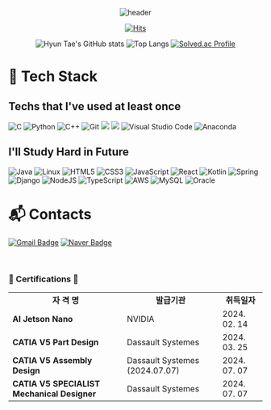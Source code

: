 <div align="center">
   
   ![header](https://capsule-render.vercel.app/api?type=transparent&color=auto&height=300&section=header&text=🙌Welcome🙌&desc=Hyun%20Tae's%20Techs%20World&descSize=45&descAlign=70&descAlignY=75&fontSize=90&animation=fadeIn&fontColor=A9A9F5)
   
   [![Hits](https://hits.seeyoufarm.com/api/count/incr/badge.svg?url=https%3A%2F%2Fgithub.com%2Fgjbae1212%2Fhit-counter)](https://hits.seeyoufarm.com)     

   ![Hyun Tae's GitHub stats](https://github-readme-stats.vercel.app/api?username=moht825&theme=chartreuse-dark&show_icons=true)
   ![Top Langs](https://github-readme-stats.vercel.app/api/top-langs/?username=moht825&layout=compact&theme=tokyonight)
   [![Solved.ac Profile](http://mazassumnida.wtf/api/v2/generate_badge?boj=moht825)](https://solved.ac/moht825/)
</div>

# 💪 Tech Stack

## Techs that I've used at least once
![C](https://img.shields.io/badge/c-%2300599C.svg?style=for-the-badge&logo=c&logoColor=white) ![Python](https://img.shields.io/badge/python-3670A0?style=for-the-badge&logo=python&logoColor=ffdd54) ![C++](https://img.shields.io/badge/c++-%2300599C.svg?style=for-the-badge&logo=c%2B%2B&logoColor=white)
![Git](https://img.shields.io/badge/Git-F05032.svg?&style=for-the-badge&logo=Git&logoColor=white) <img src="https://img.shields.io/badge/github-181717.svg?style=for-the-badge&logo=github&logoColor=white" /> <img src="https://img.shields.io/badge/Notion-F3F3F3.svg?style=for-the-badge&logo=notion&logoColor=black" /> ![Visual Studio Code](https://img.shields.io/badge/Visual%20Studio%20Code-007ACC.svg?&style=for-the-badge&logo=Visual%20Studio%20Code&logoColor=white) ![Anaconda](https://img.shields.io/badge/Anaconda-%2344A833.svg?style=for-the-badge&logo=anaconda&logoColor=white) 

## I'll Study Hard in Future
![Java](https://img.shields.io/badge/java-%23ED8B00.svg?style=for-the-badge&logo=openjdk&logoColor=white)
![Linux](https://img.shields.io/badge/Linux-FCC624?style=for-the-badge&logo=linux&logoColor=black)
![HTML5](https://img.shields.io/badge/HTML5-E34F26.svg?&style=for-the-badge&logo=HTML5&logoColor=white)
![CSS3](https://img.shields.io/badge/CSS3-1572B6.svg?&style=for-the-badge&logo=CSS3&logoColor=white)
![JavaScript](https://img.shields.io/badge/javascript-%23323330.svg?style=for-the-badge&logo=javascript&logoColor=%23F7DF1E)
![React](https://img.shields.io/badge/react-%2320232a.svg?style=for-the-badge&logo=react&logoColor=%2361DAFB)
![Kotlin](https://img.shields.io/badge/kotlin-%237F52FF.svg?style=for-the-badge&logo=kotlin&logoColor=white)
![Spring](https://img.shields.io/badge/Spring-6DB33F.svg?&style=for-the-badge&logo=Spring&logoColor=white)
![Django](https://img.shields.io/badge/django-%23092E20.svg?style=for-the-badge&logo=django&logoColor=white)
![NodeJS](https://img.shields.io/badge/node.js-6DA55F?style=for-the-badge&logo=node.js&logoColor=white)
![TypeScript](https://img.shields.io/badge/TypeScript-3178C6.svg?&style=for-the-badge&logo=TypeScript&logoColor=white)
![AWS](https://img.shields.io/badge/AWS-%23FF9900.svg?style=for-the-badge&logo=amazon-aws&logoColor=white)
![MySQL](https://img.shields.io/badge/MySQL-4479A1.svg?&style=for-the-badge&logo=MySQL&logoColor=white)
![Oracle](https://img.shields.io/badge/Oracle-F80000.svg?&style=for-the-badge&logo=Oracle&logoColor=white)

# :mailbox_with_mail: Contacts
[![Gmail Badge](https://img.shields.io/badge/Gmail-d14836?style=flat-square&logo=Gmail&logoColor=white&link=mailto:moht825@gmail.com)](mailto:moht825@gmail.com)
[![Naver Badge](https://img.shields.io/badge/Naver-03C75A?style=flat-square&logo=Naver&logoColor=white&link=mailto:moht825@naver.com)](mailto:moht825@naver.com)

<br>
<!-- Certifications -->
<h3 align="left">📜 Certifications 📜</h3>
<div align="left">
  <table>
    <tr align="center">
      <td><strong>자 격 명</strong></td>
      <td><strong>발급기관</strong></td>
      <td><strong>취득일자</strong></td>
    </tr>     
    <tr>
      <td><strong>AI Jetson Nano</strong></td>
      <td>NVIDIA</td>
      <td>2024. 02. 14</td>
    </tr>
    <tr>
      <td><strong>CATIA V5 Part Design</strong></td>
      <td>Dassault Systemes</td>
      <td>2024. 03. 25</td>       
    </tr>
    <tr>
      <td><strong>CATIA V5 Assembly Design</strong></td>
      <td>Dassault Systemes (2024.07.07)</td>
      <td>2024. 07. 07</td>       
    </tr>
        <tr>
      <td><strong>CATIA V5 SPECIALIST Mechanical Designer</strong></td>
      <td>Dassault Systemes</td>
      <td>2024. 07. 07</td>            
    </tr>












                                                                     
